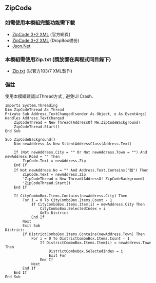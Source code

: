 ZipCode
----
### 如需使用本模組完整功能需下載     
- [ZipCode 3+2 XML][1] (官方網頁)  
- [ZipCode 3+2 XML][4] (DropBox備份)      
- [Json.Net][2]   
                            
### 本模組需使用Zip.txt (請放置在與程式同目錄下)      
- [Zip.txt][3] (以官方103/7 XML製作)    
                    
### 備註     
使用本模組建議以Thread方式 , 避免UI Crash.           
```   
Imports System.Threading
Dim ZipCodeThread As Thread
Private Sub Address_TextChanged(sender As Object, e As EventArgs) Handles Address.TextChanged
    ZipCodeThread = New Thread(AddressOf Me.ZipCodeBackground)
    ZipCodeThread.Start()
End Sub 
```
```
Sub ZipCodeBackground()
    Dim newAddress As New SilentAddressClass(Address.Text)

    If (Not newAddress.City = "" Or Not newAddress.Town = "") And newAddress.Road = "" Then
        ZipCode.Text = newAddress.Zip
    End If
    If Not newAddress.No = "" And Address.Text.Contains("號") Then
        ZipCode.Text = newAddress.Zip
        'ZipCodeThread = New Thread(AddressOf ZipCodeBackground)
        'ZipCodeThread.Start()
    End If

    If CityComboBox.Items.Contains(newAddress.City) Then
        For i = 0 To CityComboBox.Items.Count - 1
            If CityComboBox.Items.Item(i) = newAddress.City Then
                CityComboBox.SelectedIndex = i
                GoTo District
            End If
        Next
        Exit Sub
District:
        If DistrictComboBox.Items.Contains(newAddress.Town) Then
            For i = 0 To DistrictComboBox.Items.Count - 1
                If DistrictComboBox.Items.Item(i) = newAddress.Town Then
                    DistrictComboBox.SelectedIndex = i
                    Exit For
                End If
            Next
        End If
    End If
End Sub
```    

[1]: http://www.post.gov.tw/post/internet/Download/all_list.jsp?ID=2201#dl_txt_s_A0206
[2]: https://json.codeplex.com/releases
[3]: https://github.com/hearsilent/ZipCode/blob/master/Zip.txt?raw=true
[4]: https://www.dropbox.com/s/qrk2yfo6zc941tl/Zip32_10307.xml?dl=0
